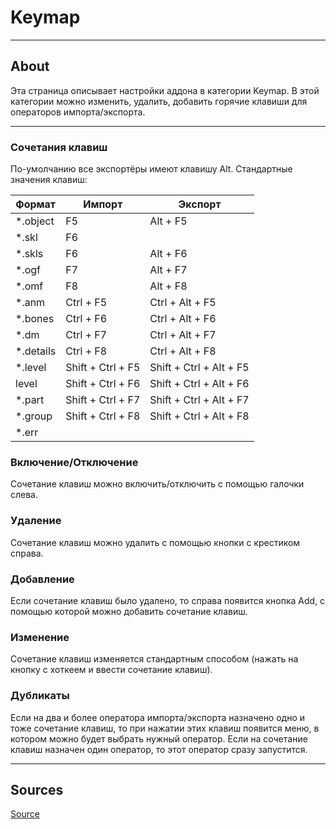 # Keymap

___

## About

Эта страница описывает настройки аддона в категории Keymap. В этой категории можно изменить, удалить, добавить горячие клавиши для операторов импорта/экспорта.

___

### Сочетания клавиш

По-умолчанию все экспортёры имеют клавишу Alt. Стандартные значения клавиш:

| Формат | Импорт | Экспорт |
|---|---|---|
| *.object | F5 | Alt + F5 |
| *.skl | F6 |  |
| *.skls | F6 | Alt + F6 |
| *.ogf | F7 | Alt + F7 |
| *.omf | F8 | Alt + F8 |
| *.anm | Ctrl + F5 | Ctrl + Alt + F5 |
| *.bones | Ctrl + F6 | Ctrl + Alt + F6 |
| *.dm | Ctrl + F7 | Ctrl + Alt + F7 |
| *.details | Ctrl + F8 | Ctrl + Alt + F8 |
| *.level | Shift + Ctrl + F5 | Shift + Ctrl + Alt + F5 |
| level | Shift + Ctrl + F6 | Shift + Ctrl + Alt + F6 |
| *.part | Shift + Ctrl + F7 | Shift + Ctrl + Alt + F7 |
| *.group | Shift + Ctrl + F8 | Shift + Ctrl + Alt + F8 |
| *.err |  |  |

### Включение/Отключение

Сочетание клавиш можно включить/отключить с помощью галочки слева.

### Удаление

Сочетание клавиш можно удалить с помощью кнопки с крестиком справа.

### Добавление

Если сочетание клавиш было удалено, то справа появится кнопка Add, с помощью которой можно добавить сочетание клавиш.

### Изменение

Сочетание клавиш изменяется стандартным способом (нажать на кнопку с хоткеем и ввести сочетание клавиш).

### Дубликаты

Если на два и более оператора импорта/экспорта назначено одно и тоже сочетание клавиш, то при нажатии этих клавиш появится меню, в котором можно будет выбрать нужный оператор. Если на сочетание клавиш назначен один оператор, то этот оператор сразу запустится.

___

## Sources

[Source](https://github.com/PavelBlend/blender-xray/wiki/Preferences-Keymap)
